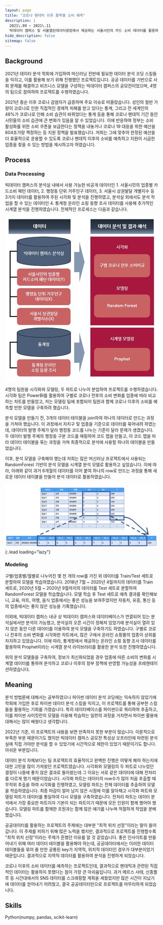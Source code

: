 ```yaml
---
layout: page
title: "코로나 팬데믹 이후 품목별 소비 예측"
description: |
  2021\.09 ~ 2021\.11  
  빅데이터 캠퍼스 및 서울열린데이터광장에서 제공하는 서울시민의 카드 소비 데이터를 활용하여 코로나 이후 품목별 소비를 분석한 팀 프로젝트입니다.
hide_description: false
sitemap: false
---
```

<!-- 
0. Table of Contents
{:toc} -->


## Background

2021년 데이터 분석 학회에 가입하여 머신러닝 전반에 필요한 데이터 분석 코딩 스킬들을 익히고, 이를 활용해 보기 위해 진행했던 프로젝트입니다. 공공 데이터를 기반으로 사회 문제를 해결하고 비즈니스 모델을 구성하는 빅데이터 캠퍼스의 공모전이었으며, 4명의 팀으로 참여하여 프로젝트를 수행하였습니다. 

2021년 중순 이후 코로나 감염자가 급증하며 주요 이슈로 떠올랐습니다. 성인의 절반 가량이 코로나로 인한 직접적인 경제적 피해를 받고 있다는 통계, 그리고 전 세계인의 48%가 코로나로 인해 소비 습관이 바뀌었다는 통계 등을 통해 코로나 팬데믹 기간 동안 시민들의 소비 습관에 큰 변화가 있음을 알 수 있었습니다. 이에 반응하여 정부는 소비 활성화를 위한 소비 쿠폰을 보급한다는 정책을 내놓거나 코로나 19 대응을 위한 예산을 604조가량 책정하는 등 지원 정책을 발표했습니다. 저희는 그에 맞추어 한정된 예산을 더 효율적으로 운용할 수 있도록 코로나 팬데믹 이후의 소비를 예측하고 지원이 시급한 업종을 찾을 수 있는 방법을 제시하고자 하였습니다.


## Process

### Data Processing

빅데이터 캠퍼스의 분석실 내에서 사용 가능한 비공개 데이터인 1. 서울시민의 업종별 카드소비 패턴 데이터, 2. 행정동 단위 거주인구 데이터, 3. 서울시 상권발달 개별지수 등 3가지 데이터를 활용하여 주된 시각화 및 분석을 진행하였고, 분석실 외에서도 분석 작업을 할 수 있는 데이터인 4. 통계청 온라인 쇼핑 동향 조사 데이터를 사용해 추가적인 시계열 분석을 진행하였습니다. 전체적인 프로세스는 다음과 같습니다.

<p align="center">
  <img width="500" src="/assets/img/projects/covid-process-all.jpg">
</p>

4명의 팀원을 시각화와 모델링, 두 파트로 나누어 분업하여 프로젝트를 수행하였습니다. 시각화 팀은 PowerBI를 활용하여 구별로 코로나 전후의 소비 변화를 업종에 따라 비교하는 차트를 만들었고, 저는 모델링 팀에 포함되어 팀원과 함께 코로나 이후의 소비를 예측할 만한 모델을 구축하려 했습니다.

분석 모델을 만들기 전, 3개의 데이터 테이블을 join하여 하나의 데이터로 만드는 과정을 거쳐야 했습니다. 이 과정에서 자치구 및 업종을 기준으로 데이터를 묶어내려 하였는데, 데이터의 발행 주체가 달라 행정동 코드를 나누는 기준이 달라 문제가 생겼습니다. 두 데이터 발행 주체의 행정동 구분 코드를 매핑하여 코드 맵을 만들고, 이 코드 맵을 따라 데이터 테이블을 묶는 과정을 거쳐 최종적으로 분석에 사용할 하나의 테이블을 만들었습니다.

이후, 분석 모델을 구축해야 했는데 저희는 많은 머신러닝 프로젝트에서 사용되는 RandomForest 기반의 분석 모델을 시계열 분석 모델로 활용하고 싶었습니다. 이에 따라, 아래와 같이 과거 6개월의 데이터를 이어 붙여 하나의 row로 만드는 과정을 통해 새로운 데이터 테이블을 만들어 분석 데이터로 활용하였습니다.

![covid-time-series-data](/assets/img/projects/covid-time-series-data.jpg){:.lead loading="lazy"}


### Modeling

구별/업종별/월별로 나누어진 몇 천 개의 row를 가진 위 데이터를 Train/Test 세트로 분할하여 모델을 학습하였습니다. 2018년 7월 ~ 2020년 4월까지의 데이터를 Train 세트로, 2020년 5월 ~ 2020년 9월까지의 데이터를 Test 세트로 분할하여 RandomForest 모델을 학습했습니다. 모델 학습 후 Test 세트로 예측 결과를 확인해보니, 교육, 마트, 여행, 음식 업종에서는 좋은 성능을 보여주었지만 자동차, 유흥, 통신 등의 업종에서는 좋지 않은 성능을 기록했습니다.

이외에, 빅데이터 캠퍼스 내규 상 빅데이터 캠퍼스와 데이터베이스가 연결되어 있는 분석실에서만 분석이 가능했고, 분석실의 오픈 시간이 정해져 있었기에 분석실이 열려 있지 않은 동안 다른 데이터를 이용하여 분석 모델을 구축하기도 하였습니다. 구별로 코로나 전후의 소비 변화를 시각화한 차트에서, 많은 구에서 온라인 쇼핑몰의 업종이 상위를 차지하고 있었습니다. 이에 따라, 통계청에서 제공하는 온라인 쇼핑 동향 조사 데이터를 활용하여 Prophet이라는 시계열 분석 라이브러리를 활용한 분석 또한 진행하였습니다.

위의 분석 모델들을 구축하여, 정보가 최신화되었을 경우 업종에 따른 소비의 변화를 시계열 데이터를 통하여 분석하고 코로나 이후의 정부 정책에 반영할 가능성을 프레젠테이션하였습니다.


## Meaning

분석 방법론에 대해서는 공부하였으나 파이썬 데이터 분석 코딩에는 익숙하지 않았기에 학회에 가입한 후로 파이썬 데이터 분석 스킬을 익히고, 이 프로젝트를 통해 공부한 스킬들을 활용하는 기회를 가졌습니다. 특히 데이터베이스를 파이썬으로 쿼리하여 추출하고, 이를 파이썬 사이킷런의 모델을 이용해 학습하는 일련의 과정을 거치면서 파이썬 활용에 대해서는 많이 배웠다고 생각합니다.

2022년 기준, 이 프로젝트의 내용을 보면 만족하지 못한 부분이 많습니다. 이론적으로 부족한 부분 때문이기도 했지만 빅데이터 캠퍼스 공모전 특성상 오프라인에 마련된 분석실에 직접 가야만 분석을 할 수 있었기에 시간적으로 제한이 있었기 때문이기도 합니다. 아쉬운 부분입니다.

데이터 분석 자체보다는 팀 프로젝트의 효율적이고 완벽한 진행은 어떻게 해야 하는지에 대한 고민을 많이 가져왔던 프로젝트였습니다. 시각화와 모델링의 두 파트로 나누었던 결정이 나중에 좋지 않은 결과로 돌아왔는데 그 이유는 서로 같은 데이터에 대해 전처리를 다르게 했기 때문이었습니다. 시각화 파트는 데이터의 row수가 많아 처음 추출할 때 무작위 추출을 하여 시각화를 진행하였고, 모델링 파트는 전체 데이터를 추출하여 모델을 학습하였습니다. 최종 마감이 얼마 남지 않은 시점에 이를 알아채고 시각화 파트와 모델링 파트가 데이터를 통일하여 다시 모델을 구축하였습니다. 전처리 파트는 데이터 분석에서 가장 중요한 파트이자 기본이 되는 파트이기 때문에 모든 인원이 함께 했어야 했습니다. 모델링 파트를 함께한 조원과는 함께 많은 얘기를 나누며 적절하게 작업을 분배했습니다.

공공데이터를 활용하는 프로젝트의 주제에는 대부분 "최적 위치 선정"이라는 말이 들어갑니다. 이 주제를 피하기 위해 많은 노력을 했지만, 결과적으로 프로젝트를 진행할수록 "최적 위치 선정"이라는 주제가 흔했던 이유를 알 것 같았습니다. 좋은 인사이트를 만들어내기 위해 여러 데이터 테이블을 활용해야 하는데, 공공데이터에서는 이러한 데이터 테이블들을 묶어 줄 만한 공통된 key가 지역적, 위치적 데이터인 경우가 대부분이었기 때문입니다. 결과적으로 지역적 데이터를 활용하여 분석을 진행하게 되었습니다.

코로나 이후의 소비 데이터를 예측하는 프로젝트인데, 결과적으로 팬데믹과 관련된 직접적인 데이터는 활용하지 못했다는 점이 가장 큰 아쉬움입니다. 과거 메르스 사태, 신종플루 등 시간대에서의 SNS 데이터를 스크래핑할 계획을 세웠었지만 많은 시간이 지났기에 데이터를 얻어내기 어려웠고, 결국 공공데이터만으로 프로젝트를 마무리하게 되었습니다.



## Skills

Python(numpy, pandas, scikit-learn)


<!-- Go back to [Myeong Hyeon Son](/about/){:.heading.flip-title}
{:.read-more} -->